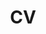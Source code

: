 ---
layout: cv
permalink: /cv/
title: CV
description: Find the complete CV by clicking on the PDF icon on the right.
nav: true
nav_order: 3
cv_pdf: CV.pdf
---